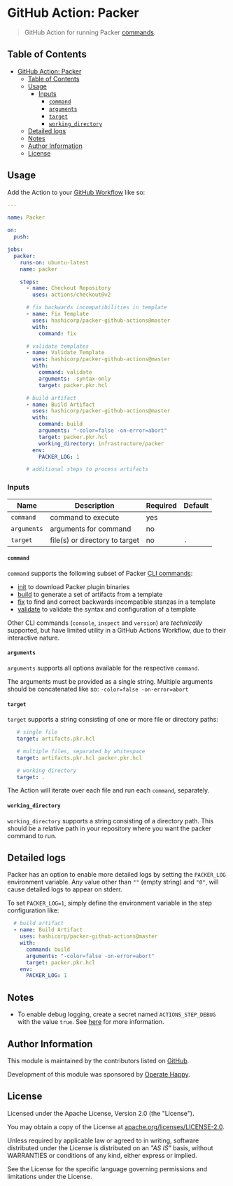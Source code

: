 # GitHub Action: Packer

> GitHub Action for running Packer [commands](https://www.packer.io/docs/commands).

## Table of Contents

- [GitHub Action: Packer](#github-action-packer)
  - [Table of Contents](#table-of-contents)
  - [Usage](#usage)
    - [Inputs](#inputs)
      - [`command`](#command)
      - [`arguments`](#arguments)
      - [`target`](#target)
      - [`working_directory`](#working_directory)
  - [Detailed logs](#detailed-logs)
  - [Notes](#notes)
  - [Author Information](#author-information)
  - [License](#license)

## Usage

Add the Action to your [GitHub Workflow](https://docs.github.com/en/actions/learn-github-actions#creating-a-workflow-file) like so:

```yaml
---

name: Packer

on:
  push:

jobs:
  packer:
    runs-on: ubuntu-latest
    name: packer

    steps:
      - name: Checkout Repository
        uses: actions/checkout@v2

      # fix backwards incompatibilities in template
      - name: Fix Template
        uses: hashicorp/packer-github-actions@master
        with:
          command: fix

      # validate templates
      - name: Validate Template
        uses: hashicorp/packer-github-actions@master
        with:
          command: validate
          arguments: -syntax-only
          target: packer.pkr.hcl

      # build artifact
      - name: Build Artifact
        uses: hashicorp/packer-github-actions@master
        with:
          command: build
          arguments: "-color=false -on-error=abort"
          target: packer.pkr.hcl
          working_directory: infrastructure/packer
        env:
          PACKER_LOG: 1

      # additional steps to process artifacts
```

### Inputs

| Name        | Description                    | Required | Default |
|-------------|--------------------------------|----------|---------|
| `command`   | command to execute             | yes      |         |
| `arguments` | arguments for command          | no       |         |
| `target`    | file(s) or directory to target | no       |   `.`   |

#### `command`

`command` supports the following subset of Packer [CLI commands](https://packer.io/docs/commands/index.html):

- [init](https://www.packer.io/docs/commands/init) to download Packer plugin binaries
- [build](https://www.packer.io/docs/commands/build) to generate a set of artifacts from a template
- [fix](https://www.packer.io/docs/commands/fix) to find and correct backwards incompatible stanzas in a template
- [validate](https://www.packer.io/docs/commands/validate) to validate the syntax and configuration of a template

Other CLI commands (`console`, `inspect` and `version`) are _technically_ supported, but have limited utility in a GitHub Actions Workflow, due to their interactive nature.

#### `arguments`

`arguments` supports all options available for the respective `command`.

The arguments must be provided as a single string. Multiple arguments should be concatenated like so: `-color=false -on-error=abort`

#### `target`

`target` supports a string consisting of one or more file or directory paths:

 ```yaml
    # single file
    target: artifacts.pkr.hcl

    # multiple files, separated by whitespace
    target: artifacts.pkr.hcl packer.pkr.hcl

    # working directory
    target: .
```
The Action will iterate over each file and run each `command`, separately.

#### `working_directory`

`working_directory` supports a string consisting of a directory path. This should be a relative path in your repository where you want the packer command to run.

## Detailed logs

Packer has an option to enable more detailed logs by setting the `PACKER_LOG` environment variable.
Any value other than `""` (empty string) and `"0"`, will cause detailed logs to appear on stderr.

To set `PACKER_LOG=1`, simply define the environment variable in the step configuration like:

```yaml
  # build artifact
  - name: Build Artifact
    uses: hashicorp/packer-github-actions@master
    with:
      command: build
      arguments: "-color=false -on-error=abort"
      target: packer.pkr.hcl
    env:
      PACKER_LOG: 1
```

## Notes

- To enable debug logging, create a secret named `ACTIONS_STEP_DEBUG` with the value `true`. See [here](https://docs.github.com/en/actions/reference/workflow-commands-for-github-actions#setting-a-debug-message) for more information.

## Author Information

This module is maintained by the contributors listed on [GitHub](https://github.com/hashicorp/packer-github-actions/graphs/contributors).

Development of this module was sponsored by [Operate Happy](https://github.com/operatehappy).

## License

Licensed under the Apache License, Version 2.0 (the "License").

You may obtain a copy of the License at [apache.org/licenses/LICENSE-2.0](http://www.apache.org/licenses/LICENSE-2.0).

Unless required by applicable law or agreed to in writing, software distributed under the License is distributed on an _"AS IS"_ basis, without WARRANTIES or conditions of any kind, either express or implied.

See the License for the specific language governing permissions and limitations under the License.
